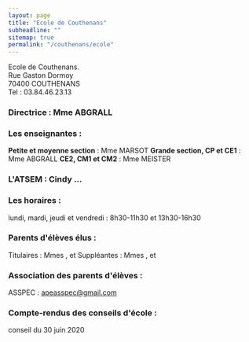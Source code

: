 ```yaml
---
layout: page
title: "Ecole de Couthenans"
subheadline: ""
sitemap: true
permalink: "/couthenans/ecole"
---
```


Ecole de Couthenans. <br>
Rue Gaston Dormoy<br>
70400 COUTHENANS<br>
Tel : 03.84.46.23.13<br>



### Directrice : Mme ABGRALL

### Les enseignantes :
**Petite et moyenne section** : Mme MARSOT
**Grande section, CP et CE1** : Mme ABGRALL
**CE2, CM1 et CM2** : Mme MEISTER

### L'ATSEM : Cindy …

### Les horaires :
lundi, mardi, jeudi et vendredi : 
8h30-11h30 et 13h30-16h30

### Parents d'élèves élus :
Titulaires : Mmes , et 
Suppléantes : Mmes , et


### Association des parents d'élèves :
ASSPEC : apeasspec@gmail.com

### Compte-rendus des conseils d'école :
conseil du 30 juin 2020

